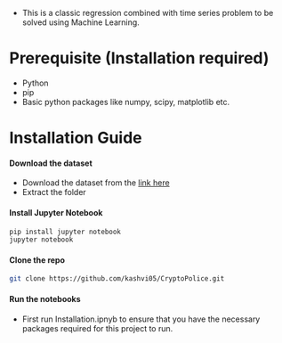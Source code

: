 * This is a classic regression combined with time series problem to be solved using Machine Learning.

# Prerequisite (Installation required)
* Python
* pip
* Basic python packages like numpy, scipy, matplotlib etc.

# Installation Guide

#### Download the dataset
* Download the dataset from the [link here](https://www.kaggle.com/c/g-research-crypto-forecasting/data)
* Extract the folder

#### Install Jupyter Notebook
```bash
pip install jupyter notebook
jupyter notebook
```

#### Clone the repo
```bash
git clone https://github.com/kashvi05/CryptoPolice.git
```

#### Run the notebooks
* First run Installation.ipnyb to ensure that you have the necessary packages required for this project to run.